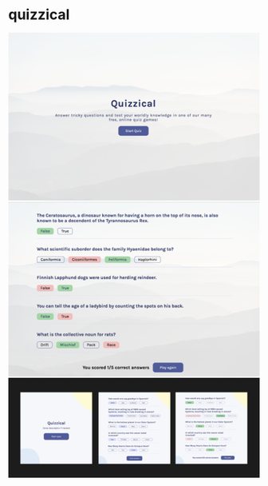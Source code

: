# quizzical

![Screenshot](./src/Screenshot%231.png)
![Screenshot](./src/Screenshot%232.png)
![Screenshot](./src/Screenshot%233.png)
